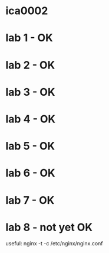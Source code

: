 # ica0002
# lab 1 - OK
# lab 2 - OK
# lab 3 - OK
# lab 4 - OK
# lab 5 - OK
# lab 6 - OK
# lab 7 - OK
# lab 8 - not yet OK 
useful: nginx -t -c /etc/nginx/nginx.conf